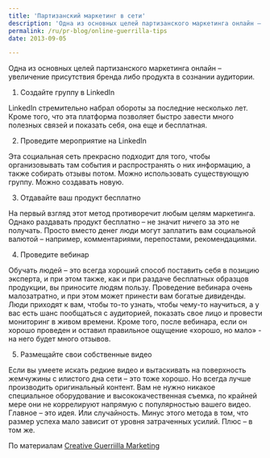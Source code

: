 ```yaml
---
title: 'Партизанский маркетинг в сети'
description: 'Одна из основных целей партизанского маркетинга онлайн – увеличение присутствия бренда либо продукта в сознании аудитории. 1. Создайте группу в LinkedIn'
permalink: /ru/pr-blog/online-guerrilla-tips
date: 2013-09-05

---
```


Одна из основных целей партизанского маркетинга онлайн – увеличение присутствия бренда либо продукта в сознании аудитории.

1. Создайте группу в LinkedIn

LinkedIn стремительно набрал обороты за последние несколько лет. Кроме того, что эта платформа позволяет быстро завести много полезных связей и показать себя, она еще и бесплатная.

2. Проведите мероприятие на LinkedIn

Эта социальная сеть прекрасно подходит для того, чтобы организовывать там события и распространять о них информацию, а также собирать отзывы потом. Можно использовать существующую группу. Можно создавать новую.

3. Отдавайте ваш продукт бесплатно

На первый взгляд этот метод противоречит любым целям маркетинга. Однако раздавать продукт бесплатно – не значит ничего за это не получать. Просто вместо денег люди могут заплатить вам социальной валютой – например, комментариями, перепостами, рекомендациями.

4. Проведите вебинар

Обучать людей – это всегда хороший способ поставить себя в позицию эксперта, и при этом также, как и при раздаче бесплатных образцов продукции, вы приносите людям пользу. Проведение вебинара очень малозатратно, и при этом может принести вам богатые дивиденды. Люди приходят к вам, чтобы то-то узнать, чтобы чему-то научиться, а у вас есть шанс пообщаться с аудиторией, показать свое лицо и провести мониторинг в живом времени. Кроме того, после вебинара, если он хорошо проведен и оставил правильное ощущение «хорошо, но мало» - на него будет много отзывов.

5. Размещайте свои собственные видео

Если вы умеете искать редкие видео и вытаскивать на поверхность жемчужины с илистого дна сети – это тоже хорошо. Но всегда лучше производить оригинальный контент. Вам не нужно никакое специальное оборудование и высококачественная съемка, по крайней мере они не коррелируют напрямую с популярностью вашего видео. Главное – это идея. Или случайность. Минус этого метода в том, что размер успеха мало зависит от уровня затраченных усилий. Плюс – в том же.

По материалам <a href="https://www.creativeguerrillamarketing.com/guerrilla-marketing/5-tips-for-effective-online-guerrilla-marketing/#sthash.arvVmadU.dpuf">Creative Guerriilla Marketing</a>

